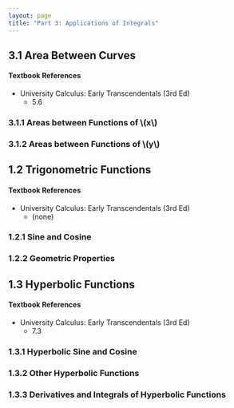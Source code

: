 ```yaml
---
layout: page
title: "Part 3: Applications of Integrals"
---
```


## 3.1 Area Between Curves

#### Textbook References

- University Calculus: Early Transcendentals (3rd Ed)
    - 5.6

### 3.1.1 Areas between Functions of \\(x\\)

### 3.1.2 Areas between Functions of \\(y\\)



## 1.2 Trigonometric Functions

#### Textbook References

- University Calculus: Early Transcendentals (3rd Ed)
    - (none)

### 1.2.1 Sine and Cosine

### 1.2.2 Geometric Properties



## 1.3 Hyperbolic Functions

#### Textbook References

- University Calculus: Early Transcendentals (3rd Ed)
    - 7.3

### 1.3.1 Hyperbolic Sine and Cosine

### 1.3.2 Other Hyperbolic Functions

### 1.3.3 Derivatives and Integrals of Hyperbolic Functions
